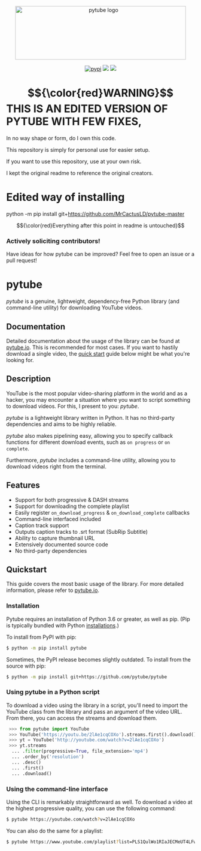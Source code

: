 <div align="center">
  <p>
    <a href="#"><img src="https://assets.nickficano.com/gh-pytube.min.svg" width="456" height="143" alt="pytube logo" /></a>
  </p>
  <p align="center">
	<a href="https://pypi.org/project/pytube/"><img src="https://img.shields.io/pypi/dm/pytube?style=flat-square" alt="pypi"/></a>
	<a href="https://pytube.io/en/latest/"><img src="https://readthedocs.org/projects/python-pytube/badge/?version=latest&style=flat-square" /></a>
	<a href="https://pypi.org/project/pytube/"><img src="https://img.shields.io/pypi/v/pytube?style=flat-square" /></a>
  </p>
</div>

# $${\color{red}WARNING}$$ THIS IS AN EDITED VERSION OF PYTUBE WITH FEW FIXES, 
In no way shape or form, do I own this code.

This repository is simply for personal use for easier setup.

If you want to use this repository, use at your own risk.

I kept the original readme to reference the original creators.

# Edited way of installing

python -m pip install git+https://github.com/MrCactusLD/pytube-master

$${\color{red}Everything after this point in readme is untouched}$$

### Actively soliciting contributors!

Have ideas for how pytube can be improved? Feel free to open an issue or a pull request!

# pytube

*pytube* is a genuine, lightweight, dependency-free Python library (and command-line utility) for downloading YouTube videos.

## Documentation

Detailed documentation about the usage of the library can be found at [pytube.io](https://pytube.io). This is recommended for most cases. If you want to hastily download a single video, the [quick start](#Quickstart) guide below might be what you're looking for.

## Description

YouTube is the most popular video-sharing platform in the world and as a hacker, you may encounter a situation where you want to script something to download videos. For this, I present to you: *pytube*.

*pytube* is a lightweight library written in Python. It has no third-party
dependencies and aims to be highly reliable.

*pytube* also makes pipelining easy, allowing you to specify callback functions for different download events, such as  ``on progress`` or ``on complete``.

Furthermore, *pytube* includes a command-line utility, allowing you to download videos right from the terminal.

## Features

- Support for both progressive & DASH streams
- Support for downloading the complete playlist
- Easily register ``on_download_progress`` & ``on_download_complete`` callbacks
- Command-line interfaced included
- Caption track support
- Outputs caption tracks to .srt format (SubRip Subtitle)
- Ability to capture thumbnail URL
- Extensively documented source code
- No third-party dependencies

## Quickstart

This guide covers the most basic usage of the library. For more detailed information, please refer to [pytube.io](https://pytube.io).

### Installation

Pytube requires an installation of Python 3.6 or greater, as well as pip. (Pip is typically bundled with Python [installations](https://python.org/downloads).)

To install from PyPI with pip:

```bash
$ python -m pip install pytube
```

Sometimes, the PyPI release becomes slightly outdated. To install from the source with pip:

```bash
$ python -m pip install git+https://github.com/pytube/pytube
```

### Using pytube in a Python script

To download a video using the library in a script, you'll need to import the YouTube class from the library and pass an argument of the video URL. From there, you can access the streams and download them.

```python
 >>> from pytube import YouTube
 >>> YouTube('https://youtu.be/2lAe1cqCOXo').streams.first().download()
 >>> yt = YouTube('http://youtube.com/watch?v=2lAe1cqCOXo')
 >>> yt.streams
  ... .filter(progressive=True, file_extension='mp4')
  ... .order_by('resolution')
  ... .desc()
  ... .first()
  ... .download()
```

### Using the command-line interface

Using the CLI is remarkably straightforward as well. To download a video at the highest progressive quality, you can use the following command:
```bash
$ pytube https://youtube.com/watch?v=2lAe1cqCOXo
```

You can also do the same for a playlist:
```bash
$ pytube https://www.youtube.com/playlist?list=PLS1QulWo1RIaJECMeUT4LFwJ-ghgoSH6n
```
